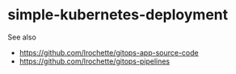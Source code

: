 # simple-kubernetes-deployment

See also 
* https://github.com/lrochette/gitops-app-source-code
* https://github.com/lrochette/gitops-pipelines
